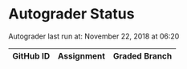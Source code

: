 # Autograder Status
Autograder last run at: November 22, 2018 at 06:20

| GitHub ID | Assignment | Graded Branch |
|-----------|------------|---------------|
